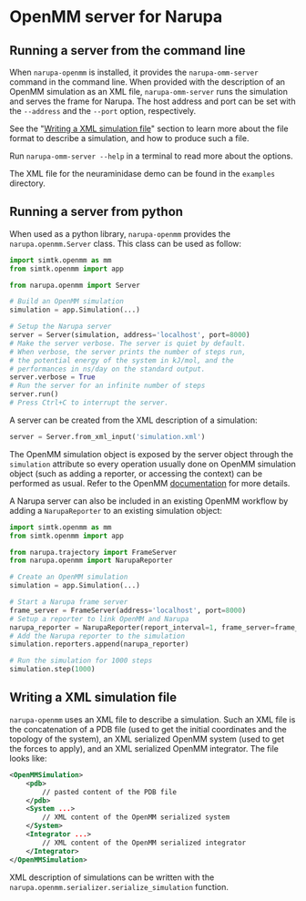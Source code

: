 OpenMM server for Narupa
========================

Running a server from the command line
--------------------------------------

When `narupa-openmm` is installed, it provides the `narupa-omm-server`
command in the command line. When provided with the description of an
OpenMM simulation as an XML file, `narupa-omm-server` runs the simulation
and serves the frame for Narupa. The host address and port can be set with
the `--address` and the `--port` option, respectively.

See the "[Writing a XML simulation file](#writing-a-xml-simulation-file)"
section to learn more about the file format to describe a simulation, and
how to produce such a file.

Run `narupa-omm-server --help` in a terminal to read more about the options.

The XML file for the neuraminidase demo can be found in the `examples` directory.

Running a server from python
----------------------------

When used as a python library, `narupa-openmm` provides the
`narupa.openmm.Server` class. This class can be used as follow:

```python
import simtk.openmm as mm
from simtk.openmm import app

from narupa.openmm import Server

# Build an OpenMM simulation
simulation = app.Simulation(...)

# Setup the Narupa server
server = Server(simulation, address='localhost', port=8000)
# Make the server verbose. The server is quiet by default.
# When verbose, the server prints the number of steps run,
# the potential energy of the system in kJ/mol, and the
# performances in ns/day on the standard output.
server.verbose = True
# Run the server for an infinite number of steps
server.run()
# Press Ctrl+C to interrupt the server.
```

A server can be created from the XML description of a simulation:

```python
server = Server.from_xml_input('simulation.xml')
```

The OpenMM simulation object is exposed by the server object through the
`simulation` attribute so every operation usually done on OpenMM simulation
object (such as adding a reporter, or accessing the context) can be performed as usual.
Refer to the OpenMM [documentation](http://openmm.org/documentation.html) for more details.

A Narupa server can also be included in an existing OpenMM workflow by adding
a `NarupaReporter` to an existing simulation object:

```python
import simtk.openmm as mm
from simtk.openmm import app

from narupa.trajectory import FrameServer
from narupa.openmm import NarupaReporter

# Create an OpenMM simulation
simulation = app.Simulation(...)

# Start a Narupa frame server
frame_server = FrameServer(address='localhost', port=8000)
# Setup a reporter to link OpenMM and Narupa
narupa_reporter = NarupaReporter(report_interval=1, frame_server=frame_server)
# Add the Narupa reporter to the simulation
simulation.reporters.append(narupa_reporter)

# Run the simulation for 1000 steps
simulation.step(1000)
```

Writing a XML simulation file
-----------------------------

`narupa-openmm` uses an XML file to describe a simulation. Such an XML file is
the concatenation of a PDB file (used to get the initial coordinates and the
topology of the system), an XML serialized OpenMM system (used to get the forces
to apply), and an XML serialized OpenMM integrator. The file looks like:

```xml
<OpenMMSimulation>
    <pdb>
        // pasted content of the PDB file
    </pdb>
    <System ...>
        // XML content of the OpenMM serialized system
    </System>
    <Integrator ...>
        // XML content of the OpenMM serialized integrator
    </Integrator>
</OpenMMSimulation>
```

XML description of simulations can be written with the
`narupa.openmm.serializer.serialize_simulation` function.
